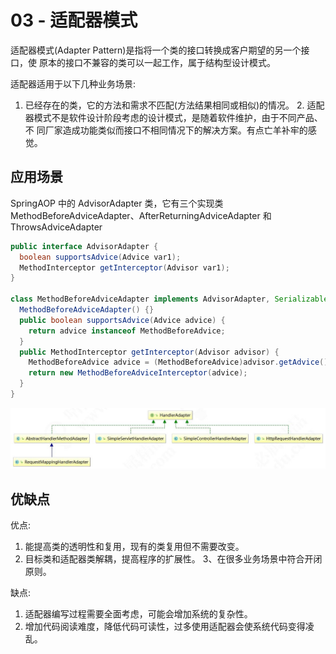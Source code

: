 # 03 - 适配器模式

适配器模式(Adapter Pattern)是指将一个类的接口转换成客户期望的另一个接口，使 原本的接口不兼容的类可以一起工作，属于结构型设计模式。

适配器适用于以下几种业务场景:

1. 已经存在的类，它的方法和需求不匹配(方法结果相同或相似)的情况。 2. 适配器模式不是软件设计阶段考虑的设计模式，是随着软件维护，由于不同产品、不 同厂家造成功能类似而接口不相同情况下的解决方案。有点亡羊补牢的感觉。

## 应用场景

SpringAOP 中的 AdvisorAdapter 类，它有三个实现类 MethodBeforeAdviceAdapter、AfterReturningAdviceAdapter 和 ThrowsAdviceAdapter

```java
public interface AdvisorAdapter {
  boolean supportsAdvice(Advice var1);
  MethodInterceptor getInterceptor(Advisor var1);
}

class MethodBeforeAdviceAdapter implements AdvisorAdapter, Serializable {
  MethodBeforeAdviceAdapter() {}
  public boolean supportsAdvice(Advice advice) {
    return advice instanceof MethodBeforeAdvice;
  }
  public MethodInterceptor getInterceptor(Advisor advisor) {
    MethodBeforeAdvice advice = (MethodBeforeAdvice)advisor.getAdvice();
    return new MethodBeforeAdviceInterceptor(advice);
  }
}
```

![开闭原则](./img/HandlerAdapter.png)

## 优缺点

优点:

1. 能提高类的透明性和复用，现有的类复用但不需要改变。
2. 目标类和适配器类解耦，提高程序的扩展性。 3、在很多业务场景中符合开闭原则。

缺点:

1. 适配器编写过程需要全面考虑，可能会增加系统的复杂性。
2. 增加代码阅读难度，降低代码可读性，过多使用适配器会使系统代码变得凌乱。
